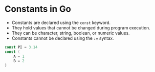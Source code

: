 # Constants in Go

- Constants are declared using the `const` keyword.
- They hold values that cannot be changed during program execution.
- They can be character, string, boolean, or numeric values.
- Constants cannot be declared using the `:=` syntax.

```go
const PI = 3.14
const (
    A = 1
    B = 2
)
```
